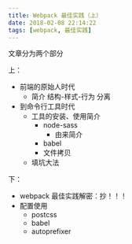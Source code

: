 ```yaml
---
title: Webpack 最佳实践（上）
date: 2018-02-08 22:14:22
tags: [webpack, 最佳实践]
---
```


文章分为两个部分

上：
- 前端的原始人时代
	- 简介 结构-样式-行为 分离
- 到命令行工具时代
	- 工具的安装、使用简介
		- node-sass
			- 由来简介
		- babel
		- 文件拷贝
	- 填坑大法

下：
- webpack 最佳实践解密：抄！！！
- 配置使用
	- postcss
	- babel
	- autoprefixer
	




